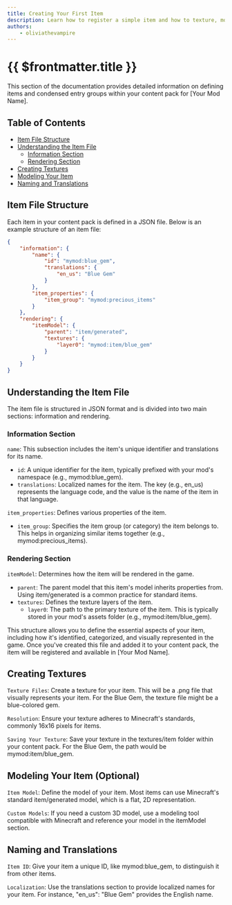 ```yaml
---
title: Creating Your First Item
description: Learn how to register a simple item and how to texture, model and name it.
authors:
    - oliviathevampire
---
```


# {{ $frontmatter.title }}

This section of the documentation provides detailed information on defining items and condensed entry groups within your content pack for [Your Mod Name].

## Table of Contents
- [Item File Structure](#item-file-structure)
- [Understanding the Item File](#understanding-the-item-file)
    - [Information Section](#information-section)
    - [Rendering Section](#rendering-section)
- [Creating Textures](#creating-textures)
- [Modeling Your Item](#modeling-your-item)
- [Naming and Translations](#naming-and-translations)

## Item File Structure

Each item in your content pack is defined in a JSON file. Below is an example structure of an item file:

```json
{
    "information": {
        "name": {
            "id": "mymod:blue_gem",
            "translations": {
                "en_us": "Blue Gem"
            }
        },
        "item_properties": {
            "item_group": "mymod:precious_items"
        }
    },
    "rendering": {
        "itemModel": {
            "parent": "item/generated",
            "textures": {
                "layer0": "mymod:item/blue_gem"
            }
        }
    }
}
```

## Understanding the Item File
The item file is structured in JSON format and is divided into two main sections: information and rendering.

### Information Section
``name``: This subsection includes the item's unique identifier and translations for its name.
- ``id``: A unique identifier for the item, typically prefixed with your mod's namespace (e.g., mymod:blue_gem).
- ``translations``: Localized names for the item. The key (e.g., en_us) represents the language code, and the value is the name of the item in that language.

``item_properties``: Defines various properties of the item.
- ``item_group``: Specifies the item group (or category) the item belongs to. This helps in organizing similar items together (e.g., mymod:precious_items).


### Rendering Section

``itemModel``: Determines how the item will be rendered in the game.
- ``parent``: The parent model that this item's model inherits properties from. Using item/generated is a common practice for standard items.
- ``textures``: Defines the texture layers of the item.
    - ``layer0``: The path to the primary texture of the item. This is typically stored in your mod's assets folder (e.g., mymod:item/blue_gem).

This structure allows you to define the essential aspects of your item, including how it's identified, categorized, and visually represented in the game. Once you've created this file and added it to your content pack, the item will be registered and available in [Your Mod Name].

## Creating Textures
``Texture Files``: Create a texture for your item. This will be a .png file that visually represents your item. For the Blue Gem, the texture file might be a blue-colored gem.

``Resolution``: Ensure your texture adheres to Minecraft's standards, commonly 16x16 pixels for items.

``Saving Your Texture``: Save your texture in the textures/item folder within your content pack. For the Blue Gem, the path would be mymod:item/blue_gem.

## Modeling Your Item (Optional)
``Item Model``: Define the model of your item. Most items can use Minecraft's standard item/generated model, which is a flat, 2D representation.

``Custom Models``: If you need a custom 3D model, use a modeling tool compatible with Minecraft and reference your model in the itemModel section.

## Naming and Translations
``Item ID``: Give your item a unique ID, like mymod:blue_gem, to distinguish it from other items.

``Localization``: Use the translations section to provide localized names for your item. For instance, "en_us": "Blue Gem" provides the English name.